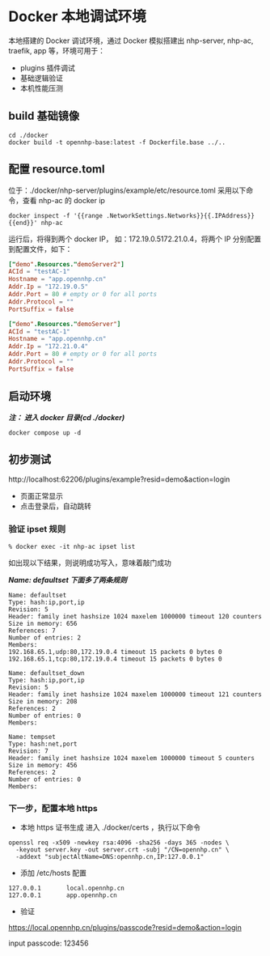 # Docker 本地调试环境

本地搭建的 Docker 调试环境，通过 Docker 模拟搭建出 nhp-server, nhp-ac, traefik, app 等，环境可用于：
- plugins 插件调试
- 基础逻辑验证
- 本机性能压测

## build 基础镜像

```shell
cd ./docker
docker build -t opennhp-base:latest -f Dockerfile.base ../..
```

## 配置 resource.toml 

位于：./docker/nhp-server/plugins/example/etc/resource.toml 
采用以下命令，查看 nhp-ac 的 docker ip

```shell
docker inspect -f '{{range .NetworkSettings.Networks}}{{.IPAddress}}{{end}}' nhp-ac
```
运行后，将得到两个 docker IP， 如：172.19.0.5172.21.0.4，将两个 IP 分别配置到配置文件，如下：

```toml
["demo".Resources."demoServer2"]
ACId = "testAC-1"
Hostname = "app.opennhp.cn"
Addr.Ip = "172.19.0.5"
Addr.Port = 80 # empty or 0 for all ports
Addr.Protocol = ""
PortSuffix = false

["demo".Resources."demoServer"]
ACId = "testAC-1"
Hostname = "app.opennhp.cn"
Addr.Ip = "172.21.0.4"
Addr.Port = 80 # empty or 0 for all ports
Addr.Protocol = ""
PortSuffix = false
```

## 启动环境
***注： 进入 docker 目录(cd ./docker)***
```shell
docker compose up -d
```

## 初步测试
http://localhost:62206/plugins/example?resid=demo&action=login

- 页面正常显示
- 点击登录后，自动跳转
### 验证 ipset 规则
```shell
% docker exec -it nhp-ac ipset list
```
如出现以下结果，则说明成功写入，意味着敲门成功

***Name: defaultset 下面多了两条规则***

```shell
Name: defaultset
Type: hash:ip,port,ip
Revision: 5
Header: family inet hashsize 1024 maxelem 1000000 timeout 120 counters
Size in memory: 656
References: 7
Number of entries: 2
Members:
192.168.65.1,udp:80,172.19.0.4 timeout 15 packets 0 bytes 0
192.168.65.1,tcp:80,172.19.0.4 timeout 15 packets 0 bytes 0

Name: defaultset_down
Type: hash:ip,port,ip
Revision: 5
Header: family inet hashsize 1024 maxelem 1000000 timeout 121 counters
Size in memory: 208
References: 2
Number of entries: 0
Members:

Name: tempset
Type: hash:net,port
Revision: 7
Header: family inet hashsize 1024 maxelem 1000000 timeout 5 counters
Size in memory: 456
References: 2
Number of entries: 0
Members:
```

### 下一步，配置本地 https

- 本地 https 证书生成
进入 ./docker/certs ，执行以下命令
```
openssl req -x509 -newkey rsa:4096 -sha256 -days 365 -nodes \
  -keyout server.key -out server.crt -subj "/CN=opennhp.cn" \
  -addext "subjectAltName=DNS:opennhp.cn,IP:127.0.0.1"
```

- 添加 /etc/hosts 配置

```
127.0.0.1       local.opennhp.cn
127.0.0.1       app.opennhp.cn
```

- 验证

https://local.opennhp.cn/plugins/passcode?resid=demo&action=login

input passcode: 123456

